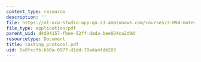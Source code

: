 ```yaml
---
content_type: resource
description: ''
file: https://ol-ocw-studio-app-qa.s3.amazonaws.com/courses/3-094-materials-in-human-experience-spring-2004/5e8fccfbb50a0977d1dd78eda4fdb283_casting_protocol.pdf
file_type: application/pdf
parent_uid: d4d94157-fbee-52ff-dada-bee024ca2d9d
resourcetype: Document
title: casting_protocol.pdf
uid: 5e8fccfb-b50a-0977-d1dd-78eda4fdb283
---
```

